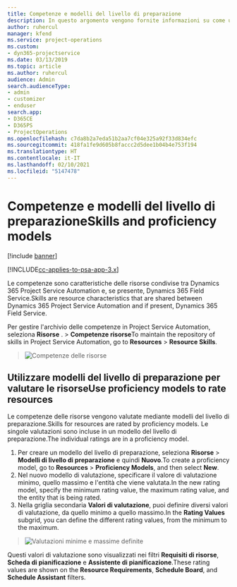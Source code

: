 ```yaml
---
title: Competenze e modelli del livello di preparazione
description: In questo argomento vengono fornite informazioni su come utilizzare competenze e modelli del livello di preparazione.
author: ruhercul
manager: kfend
ms.service: project-operations
ms.custom:
- dyn365-projectservice
ms.date: 03/13/2019
ms.topic: article
ms.author: ruhercul
audience: Admin
search.audienceType:
- admin
- customizer
- enduser
search.app:
- D365CE
- D365PS
- ProjectOperations
ms.openlocfilehash: c7da8b2a7eda51b2aa7cf04e325a92f33d834efc
ms.sourcegitcommit: 418fa1fe9d605b8faccc2d5dee1b04b4e753f194
ms.translationtype: HT
ms.contentlocale: it-IT
ms.lasthandoff: 02/10/2021
ms.locfileid: "5147478"
---
```

# <a name="skills-and-proficiency-models"></a><span data-ttu-id="b3e83-103">Competenze e modelli del livello di preparazione</span><span class="sxs-lookup"><span data-stu-id="b3e83-103">Skills and proficiency models</span></span>

[!include [banner](../includes/psa-now-project-operations.md)]

[!INCLUDE[cc-applies-to-psa-app-3.x](../includes/cc-applies-to-psa-app-3x.md)]

<span data-ttu-id="b3e83-104">Le competenze sono caratteristiche delle risorse condivise tra Dynamics 365 Project Service Automation e, se presente, Dynamics 365 Field Service.</span><span class="sxs-lookup"><span data-stu-id="b3e83-104">Skills are resource characteristics that are shared between Dynamics 365 Project Service Automation and if present, Dynamics 365 Field Service.</span></span> 

<span data-ttu-id="b3e83-105">Per gestire l'archivio delle competenze in Project Service Automation, seleziona **Risorse** . \> **Competenze risorse**</span><span class="sxs-lookup"><span data-stu-id="b3e83-105">To maintain the repository of skills in Project Service Automation, go to **Resources** \> **Resource Skills**.</span></span> 

> ![Competenze delle risorse](media/Resource-Management-image84.png)

## <a name="use-proficiency-models-to-rate-resources"></a><span data-ttu-id="b3e83-107">Utilizzare modelli del livello di preparazione per valutare le risorse</span><span class="sxs-lookup"><span data-stu-id="b3e83-107">Use proficiency models to rate resources</span></span>

<span data-ttu-id="b3e83-108">Le competenze delle risorse vengono valutate mediante modelli del livello di preparazione.</span><span class="sxs-lookup"><span data-stu-id="b3e83-108">Skills for resources are rated by proficiency models.</span></span> <span data-ttu-id="b3e83-109">Le singole valutazioni sono incluse in un modello del livello di preparazione.</span><span class="sxs-lookup"><span data-stu-id="b3e83-109">The individual ratings are in a proficiency model.</span></span> 

1. <span data-ttu-id="b3e83-110">Per creare un modello del livello di preparazione, seleziona **Risorse** \> **Modelli di livello di preparazione** e quindi **Nuovo**.</span><span class="sxs-lookup"><span data-stu-id="b3e83-110">To create a proficiency model, go to **Resources** \> **Proficiency Models**, and then select **New**.</span></span>
2. <span data-ttu-id="b3e83-111">Nel nuovo modello di valutazione, specificare il valore di valutazione minimo, quello massimo e l'entità che viene valutata.</span><span class="sxs-lookup"><span data-stu-id="b3e83-111">In the new rating model, specify the minimum rating value, the maximum rating value, and the entity that is being rated.</span></span>
3. <span data-ttu-id="b3e83-112">Nella griglia secondaria **Valori di valutazione**, puoi definire diversi valori di valutazione, da quello minimo a quello massimo.</span><span class="sxs-lookup"><span data-stu-id="b3e83-112">In the **Rating Values** subgrid, you can define the different rating values, from the minimum to the maximum.</span></span>

> ![Valutazioni minime e massime definite](media/Resource-Management-image85.png)

<span data-ttu-id="b3e83-114">Questi valori di valutazione sono visualizzati nei filtri **Requisiti di risorse**, **Scheda di pianificazione** e **Assistente di pianificazione**.</span><span class="sxs-lookup"><span data-stu-id="b3e83-114">These rating values are shown on the **Resource Requirements**, **Schedule Board**, and **Schedule Assistant** filters.</span></span>
